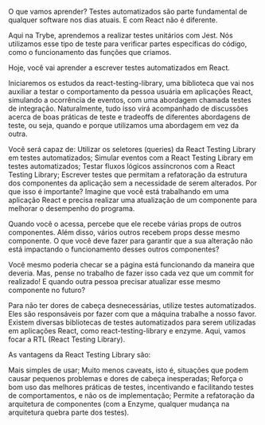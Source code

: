 O que vamos aprender?
Testes automatizados são parte fundamental de qualquer software nos dias atuais. E com React não é diferente.

Aqui na Trybe, aprendemos a realizar testes unitários com Jest. Nós utilizamos esse tipo de teste para verificar partes específicas do código, como o funcionamento das funções que criamos.

Hoje, você vai aprender a escrever testes automatizados em React.

Iniciaremos os estudos da react-testing-library, uma biblioteca que vai nos auxiliar a testar o comportamento da pessoa usuária em aplicações React, simulando a ocorrência de eventos, com uma abordagem chamada testes de integração. Naturalmente, tudo isso virá acompanhado de discussões acerca de boas práticas de teste e tradeoffs de diferentes abordagens de teste, ou seja, quando e porque utilizamos uma abordagem em vez da outra.

Você será capaz de:
Utilizar os seletores (queries) da React Testing Library em testes automatizados;
Simular eventos com a React Testing Library em testes automatizados;
Testar fluxos lógicos assíncronos com a React Testing Library;
Escrever testes que permitam a refatoração da estrutura dos componentes da aplicação sem a necessidade de serem alterados.
Por que isso é importante?
Imagine que você está trabalhando em uma aplicação React e precisa realizar uma atualização de um componente para melhorar o desempenho do programa.

Quando você o acessa, percebe que ele recebe várias props de outros componentes. Além disso, vários outros recebem props desse mesmo componente. O que você deve fazer para garantir que a sua alteração não está impactando o funcionamento desses outros componentes?

Você mesmo poderia checar se a página está funcionando da maneira que deveria. Mas, pense no trabalho de fazer isso cada vez que um commit for realizado! E quando outra pessoa precisar atualizar esse mesmo componente no futuro?

Para não ter dores de cabeça desnecessárias, utilize testes automatizados. Eles são responsáveis por fazer com que a máquina trabalhe a nosso favor. Existem diversas bibliotecas de testes automatizados para serem utilizadas em aplicações React, como react-testing-library e enzyme. Aqui, vamos focar a RTL (React Testing Library).

As vantagens da React Testing Library são:

Mais simples de usar;
Muito menos caveats, isto é, situações que podem causar pequenos problemas e dores de cabeça inesperadas;
Reforça o bom uso das melhores práticas de testes, incentivando e facilitando testes de comportamentos, e não os de implementação;
Permite a refatoração da arquitetura de componentes (com a Enzyme, qualquer mudança na arquitetura quebra parte dos testes).